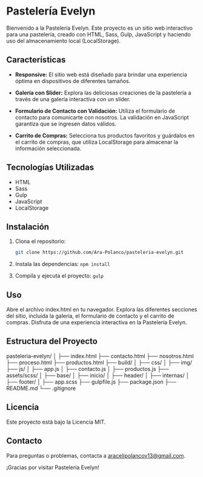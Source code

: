 # Pastelería Evelyn

Bienvenido a la Pastelería Evelyn. Este proyecto es un sitio web interactivo para una pastelería, creado con HTML, Sass, Gulp, JavaScript y haciendo uso del almacenamiento local (LocalStorage).

## Características

- **Responsive:** El sitio web está diseñado para brindar una experiencia óptima en dispositivos de diferentes tamaños.

- **Galería con Slider:** Explora las deliciosas creaciones de la pastelería a través de una galería interactiva con un slider.

- **Formulario de Contacto con Validación:** Utiliza el formulario de contacto para comunicarte con nosotros. La validación en JavaScript garantiza que se ingresen datos válidos.

- **Carrito de Compras:** Selecciona tus productos favoritos y guárdalos en el carrito de compras, que utiliza LocalStorage para almacenar la información seleccionada.

## Tecnologías Utilizadas

- HTML
- Sass
- Gulp
- JavaScript
- LocalStorage

## Instalación

1. Clona el repositorio:

   ```bash
   git clone https://github.com/Ara-Polanco/pasteleria-evelyn.git

2. Instala las dependencias:
  ` npm install `
  

4. Compila y ejecuta el proyecto:
   `gulp`


## Uso
Abre el archivo index.html en tu navegador.
Explora las diferentes secciones del sitio, incluida la galería, el formulario de contacto y el carrito de compras.
Disfruta de una experiencia interactiva en la Pastelería Evelyn.

## Estructura del Proyecto
pasteleria-evelyn/
│
├── index.html
├── contacto.html
├── nosotros.html
├── proceso.html
├── productos.html
├── build/
│   ├── css/
│   ├── img/
├── js/
│   ├── app.js
│   ├── contacto.js
│   ├── productos.js
├── assets/scss/
│   ├── base/
│   ├── inicio/
│   ├── header/
│   ├── internas/
│   ├── footer/
│   ├── app.scss
├── gulpfile.js
├── package.json
├── README.md
└── .gitignore


## Licencia
Este proyecto está bajo la Licencia MIT.

## Contacto
Para preguntas o problemas, contacta a aracelipolancov13@gmail.com.

¡Gracias por visitar Pastelería Evelyn!

